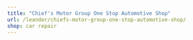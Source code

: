 ```yaml
---
title: "Chief's Motor Group One Stop Automotive Shop"
url: /leander/chiefs-motor-group-one-stop-automotive-shop/
shop: car repair
---
```

